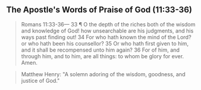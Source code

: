 ## The Apostle's Words of Praise of God (11:33-36)

> Romans 11:33-36&mdash; 33 ¶ O the depth of the riches both of the wisdom and knowledge of God! how unsearchable are his judgments, and his ways past finding out!
 34 For who hath known the mind of the Lord? or who hath been his counsellor?
 35 Or who hath first given to him, and it shall be recompensed unto him again?
 36 For of him, and through him, and to him, are all things: to whom be glory for ever. Amen.

> Matthew Henry: "A solemn adoring of the wisdom, goodness, and justice of God."

<!-- GET grandpa's sermon outline on romans 11:36 "God''s Ultimate purpose"-->